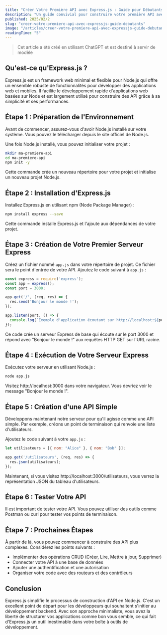 ```yaml
---
title: "Créer Votre Première API avec Express.js : Guide pour Débutants"
description: "Un guide convivial pour construire votre première API avec Express.js"
published: 2025/02/2
slug: "creer-votre-premiere-api-avec-expressjs-guide-debutants"
image: "/articles/creer-votre-premiere-api-avec-expressjs-guide-debutants.png"
readingTime: "5"
---
```


> Cet article a été créé en utilisant ChatGPT et est destiné à servir de modèle

## Qu'est-ce qu'Express.js ?

Express.js est un framework web minimal et flexible pour Node.js qui offre un ensemble robuste de fonctionnalités pour développer des applications web et mobiles. Il facilite le développement rapide d'applications web basées sur Node et est largement utilisé pour construire des API grâce à sa simplicité et ses performances.

## Étape 1 : Préparation de l'Environnement

Avant de commencer, assurez-vous d'avoir Node.js installé sur votre système. Vous pouvez le télécharger depuis le site officiel de Node.js.

Une fois Node.js installé, vous pouvez initialiser votre projet :

```bash
mkdir ma-premiere-api
cd ma-premiere-api
npm init -y
```

Cette commande crée un nouveau répertoire pour votre projet et initialise un nouveau projet Node.js.

## Étape 2 : Installation d'Express.js

Installez Express.js en utilisant npm (Node Package Manager) :

```bash
npm install express --save
```

Cette commande installe Express.js et l'ajoute aux dépendances de votre projet.

## Étape 3 : Création de Votre Premier Serveur Express

Créez un fichier nommé `app.js` dans votre répertoire de projet. Ce fichier sera le point d'entrée de votre API. Ajoutez le code suivant à `app.js` :

```javascript
const express = require('express');
const app = express();
const port = 3000;

app.get('/', (req, res) => {
  res.send('Bonjour le monde !');
});

app.listen(port, () => {
  console.log(`Exemple d'application écoutant sur http://localhost:${port}`);
});
```

Ce code crée un serveur Express de base qui écoute sur le port 3000 et répond avec "Bonjour le monde !" aux requêtes HTTP GET sur l'URL racine.

## Étape 4 : Exécution de Votre Serveur Express

Exécutez votre serveur en utilisant Node.js :

```bash
node app.js
```

Visitez http://localhost:3000 dans votre navigateur. Vous devriez voir le message "Bonjour le monde !".

## Étape 5 : Création d'une API Simple

Développons maintenant notre serveur pour qu'il agisse comme une API simple. Par exemple, créons un point de terminaison qui renvoie une liste d'utilisateurs.

Ajoutez le code suivant à votre `app.js` :

```javascript
let utilisateurs = [{ nom: "Alice" }, { nom: "Bob" }];

app.get('/utilisateurs', (req, res) => {
  res.json(utilisateurs);
});
```

Maintenant, si vous visitez http://localhost:3000/utilisateurs, vous verrez la représentation JSON du tableau d'utilisateurs.

## Étape 6 : Tester Votre API

Il est important de tester votre API. Vous pouvez utiliser des outils comme Postman ou curl pour tester vos points de terminaison.

## Étape 7 : Prochaines Étapes

À partir de là, vous pouvez commencer à construire des API plus complexes. Considérez les points suivants :

- Implémenter des opérations CRUD (Créer, Lire, Mettre à jour, Supprimer)
- Connecter votre API à une base de données
- Ajouter une authentification et une autorisation
- Organiser votre code avec des routeurs et des contrôleurs

## Conclusion

Express.js simplifie le processus de construction d'API en Node.js. C'est un excellent point de départ pour les développeurs qui souhaitent s'initier au développement backend. Avec son approche minimaliste, vous avez la liberté de structurer vos applications comme bon vous semble, ce qui fait d'Express.js un outil inestimable dans votre boîte à outils de développement.